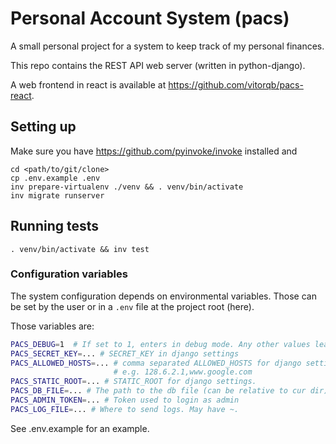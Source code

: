 # Personal Account System (pacs)

A small personal project for a system to keep track of my personal finances.

This repo contains the REST API web server (written in python-django).

A web frontend in react is available at https://github.com/vitorqb/pacs-react.

## Setting up

Make sure you have https://github.com/pyinvoke/invoke installed and

```
cd <path/to/git/clone>
cp .env.example .env
inv prepare-virtualenv ./venv && . venv/bin/activate
inv migrate runserver
```

## Running tests

```
. venv/bin/activate && inv test
```

### Configuration variables

The system configuration depends on environmental variables. Those can
be set by the user or in a `.env` file at the project root (here).

Those variables are:
```bash
PACS_DEBUG=1  # If set to 1, enters in debug mode. Any other values leads to production mode
PACS_SECRET_KEY=... # SECRET_KEY in django settings
PACS_ALLOWED_HOSTS=... # comma separated ALLOWED_HOSTS for django settings
                       # e.g. 128.6.2.1,www.google.com
PACS_STATIC_ROOT=... # STATIC_ROOT for django settings.
PACS_DB_FILE=... # The path to the db file (can be relative to cur dir)
PACS_ADMIN_TOKEN=... # Token used to login as admin
PACS_LOG_FILE=... # Where to send logs. May have ~.
```

See .env.example for an example.
